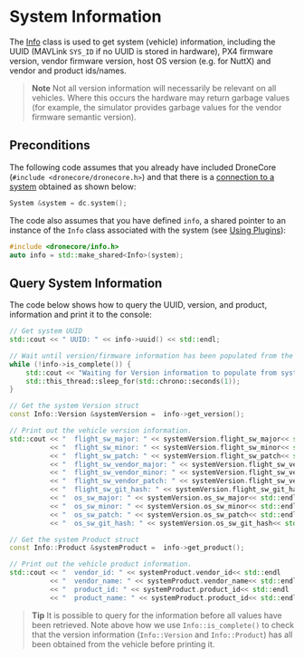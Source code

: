 # System Information

The [Info](../api_reference/classdronecore_1_1_info.md) class is used to get system (vehicle) information, including the UUID (MAVLink `SYS_ID` if no UUID is stored in hardware), PX4 firmware version, vendor firmware version, host OS version (e.g. for NuttX) and vendor and product ids/names. 

> **Note** Not all version information will necessarily be relevant on all vehicles. Where this occurs the 
hardware may return garbage values (for example, the simulator provides garbage values for the vendor 
firmware semantic version).

## Preconditions

The following code assumes that you already have included DroneCore (`#include <dronecore/dronecore.h>`) and that there is a [connection to a system](../guide/connections.md) obtained as shown below:
```cpp
System &system = dc.system(); 
```

The code also assumes that you have defined `info`, a shared pointer to an instance of the `Info` class associated with the system (see [Using Plugins](../guide/using_plugins.md)):
```cpp
#include <dronecore/info.h>
auto info = std::make_shared<Info>(system);
```

## Query System Information

The code below shows how to query the UUID, version, and product, information and print it to the console:

```cpp
// Get system UUID
std::cout << " UUID: " << info->uuid() << std::endl;

// Wait until version/firmware information has been populated from the vehicle
while (!info->is_complete()) {
    std::cout << "Waiting for Version information to populate from system." << std::endl;
    std::this_thread::sleep_for(std::chrono::seconds(1));
}

// Get the system Version struct
const Info::Version &systemVersion =  info->get_version();

// Print out the vehicle version information.
std::cout << "  flight_sw_major: " << systemVersion.flight_sw_major<< std::endl
          << "  flight_sw_minor: " << systemVersion.flight_sw_minor<< std::endl
          << "  flight_sw_patch: " << systemVersion.flight_sw_patch<< std::endl
          << "  flight_sw_vendor_major: " << systemVersion.flight_sw_vendor_major<< std::endl
          << "  flight_sw_vendor_minor: " << systemVersion.flight_sw_vendor_minor<< std::endl
          << "  flight_sw_vendor_patch: " << systemVersion.flight_sw_vendor_patch<< std::endl
          << "  flight_sw_git_hash: " << systemVersion.flight_sw_git_hash<< std::endl
          << "  os_sw_major: " << systemVersion.os_sw_major<< std::endl
          << "  os_sw_minor: " << systemVersion.os_sw_minor<< std::endl
          << "  os_sw_patch: " << systemVersion.os_sw_patch<< std::endl
          << "  os_sw_git_hash: " << systemVersion.os_sw_git_hash<< std::endl;

// Get the system Product struct
const Info::Product &systemProduct =  info->get_product();

// Print out the vehicle product information.
std::cout << "  vendor_id: " << systemProduct.vendor_id<< std::endl
          << "  vendor_name: " << systemProduct.vendor_name<< std::endl
          << "  product_id: " << systemProduct.product_id<< std::endl
          << "  product_name: " << systemProduct.product_id<< std::endl;
```

> **Tip** It is possible to query for the information before all values have been retrieved. Note above how we use `Info::is_complete()` to check that the version information (`Info::Version` and `Info::Product`) has all been obtained from the vehicle before printing it.
